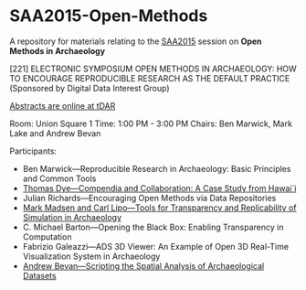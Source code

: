 # SAA2015-Open-Methods
A repository for materials relating to the [SAA2015](http://saa.org/AbouttheSociety/AnnualMeeting/tabid/138/Default.aspx) session on **Open Methods in Archaeology**

[221] ELECTRONIC SYMPOSIUM
OPEN METHODS IN ARCHAEOLOGY: HOW TO ENCOURAGE REPRODUCIBLE RESEARCH AS THE DEFAULT PRACTICE
(Sponsored by Digital Data Interest Group)

[Abstracts are online at tDAR](http://core.tdar.org/collection/29739/open-methods-in-archaeology-how-to-encourage-reproducible-research-as-the-default-practice)

Room: Union Square 1
Time: 1:00 PM - 3:00 PM
Chairs: Ben Marwick, Mark Lake and Andrew Bevan

Participants:

* Ben Marwick—Reproducible Research in Archaeology: Basic Principles and Common Tools
* [Thomas Dye—Compendia and Collaboration: A Case Study from Hawai`i](/Dye)
* Julian Richards—Encouraging Open Methods via Data Repositories
* [Mark Madsen and Carl Lipo—Tools for Transparency and Replicability of Simulation in Archaeology](/MadsenLipo)
* C. Michael Barton—Opening the Black Box: Enabling Transparency in Computation
* Fabrizio Galeazzi—ADS 3D Viewer: An Example of Open 3D Real-Time Visualization System in Archaeology
* [Andrew Bevan—Scripting the Spatial Analysis of Archaeological Datasets](/Bevan)
